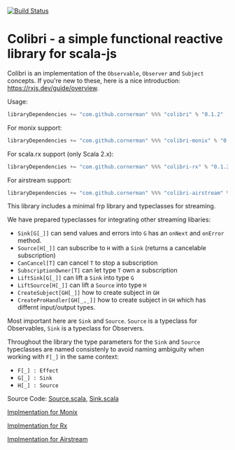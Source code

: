 [![Build Status](https://travis-ci.org/cornerman/colibri.svg?branch=master)](https://travis-ci.org/cornerman/colibri)

# Colibri - a simple functional reactive library for scala-js

Colibri is an implementation of the `Observable`, `Observer` and `Subject` concepts. If you're new to these, here is a nice introduction: <https://rxjs.dev/guide/overview>.


Usage:
```scala
libraryDependencies += "com.github.cornerman" %%% "colibri" % "0.1.2"
```

For monix support:
```scala
libraryDependencies += "com.github.cornerman" %%% "colibri-monix" % "0.1.2"
```

For scala.rx support (only Scala 2.x):
```scala
libraryDependencies += "com.github.cornerman" %%% "colibri-rx" % "0.1.2"
```

For airstream support:
```scala
libraryDependencies += "com.github.cornerman" %%% "colibri-airstream" % "0.1.2"
```

This library includes a minimal frp library and typeclasses for streaming.

We have prepared typeclasses for integrating other streaming libaries:
- `Sink[G[_]]` can send values and errors into `G` has an `onNext` and `onError` method.
- `Source[H[_]]` can subscribe to `H` with a `Sink` (returns a cancelable subscription)
- `CanCancel[T]` can cancel `T` to stop a subscription
- `SubscriptionOwner[T]` can let type `T` own a subscription
- `LiftSink[G[_]]` can lift a `Sink` into type `G`
- `LiftSource[H[_]]` can lift a `Source` into type `H`
- `CreateSubject[GH[_]]` how to create subject in `GH`
- `CreateProHandler[GH[_,_]]` how to create subject in `GH` which has differnt input/output types.

Most important here are `Sink` and `Source`. `Source` is a typeclass for Observables, `Sink` is a typeclass for Observers.

Throughout the library the type parameters for the `Sink` and `Source` typeclasses are named consistenly to avoid naming ambiguity when working with `F[_]` in the same context:
- `F[_] : Effect`
- `G[_] : Sink`
- `H[_] : Source`

Source Code: [Source.scala](colibri/src/main/scala/colibri/Source.scala), [Sink.scala](colibri/src/main/scala/colibri/Sink.scala)

[Implmentation for Monix](monix/src/main/scala/colibri/ext/monix/package.scala)

[Implmentation for Rx](rx/src/main/scala/colibri/ext/rx/package.scala)

[Implmentation for Airstream](airstream/src/main/scala/colibri/ext/airstream/package.scala)

